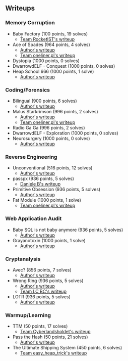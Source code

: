 
## Writeups

### Memory Corruption
- Baby Factory (100 points, 19 solves)
  - [Team RocketIST's writeup](https://teamrocketist.github.io/2019/09/30/Pwn-PwnThyBytes-2019-Baby-Factory/)
- Ace of Spades (964 points, 4 solves)
  - [Author's writeup](ace_of_spades/ace_of_spades.md)
  - [Team oneliner.pl's writeup](https://github.com/mephi42/ctf/blob/master/2019.09.28-PwnThyBytes_CTF_2019/memory_corruption-Ace_of_Spades/README.md)
- Dystopia (1000 points, 0 solves)
- DwarrowdELF - Conquest (1000 points, 0 solves)
- Heap School 666 (1000 points, 1 solve)
  - [Author's writeup](heapschool666/writeup.md)

### Coding/Forensics
- Bilingual (900 points, 6 solves)
  - [Author's writeup](bilingual/bilingual.md)
- Malus Starkrimson (996 points, 2 solves)
  - [Author's writeup](malus/writeup.md)
  - [Team oneliner.pl's writeup](https://github.com/im-0/ctf/blob/master/2019.09.28-PwnThyBytes_CTF_2019/coding_forensics-Malus_Starkrimson/README.md)
- Radio Ga Ga (996 points, 2 solves)
- DwarrowdELF - Exploration (1000 points, 0 solves)
- Neurosurgery (1000 points, 0 solves)
  - [Author's writeup](neurosurgery/writeup.md)

### Reverse Engineering
- Unconventional (516 points, 12 solves)
  - [Author's writeup](unconventional/unconventional.md)
- passpx (936 points, 5 solves)
   - [Daniele B's writeup](https://github.com/Daniele-B/CTF-Writeups/blob/c011c912d43d8d1883787a7e9ebc3a5cf495b2e1/PTBCTF_2019/passpx/README.md)
- Primitive Obsession (936 points, 5 solves)
  - [Author's writeup](primitive_obsession/primitive_obsession.md)
- Fat Module (1000 points, 1 solve)
  - [Team oneliner.pl's writeup](https://github.com/mephi42/ctf/blob/master/2019.09.28-PwnThyBytes_CTF_2019/reverse_engineering-Fat_Module/README.md)

### Web Application Audit
- Baby SQL is not baby anymore (936 points, 5 solves)
  - [Author's writeup](babysql/writeup_baby_sql.docx)
- Grayanotoxin (1000 points, 1 solve)
  - [Author's writeup](grayanotoxin/mellivora.md)

### Cryptanalysis
- Avec? (856 points, 7 solves)
  - [Author's writeup](avec/writeup.md)
- Wrong Ring (936 points, 5 solves)
  - [Author's writeup](wrongring/writeup.pdf)
  - [Team LC BC's writeup](http://mslc.ctf.su/wp/pwnthybytes-ctf-2019-wrong-ring-crypto/)
- LOTR (936 points, 5 solves)
  - [Author's writeup](lotr/writeup.pdf)

### Warmup/Learning
- TTM (50 points, 17 solves)
  - [Team Cyberlandsholdet's writeup](http://blog.bechsecurity.dk/pwnthybytes-ctf-ttm-writeup/)
- Pass the Hash (50 points, 21 solves)
  - [Author's writeup](pass_the_hash/PasstheHash.pdf)
- The Ultimate Shipping System (450 points, 6 solves)
  - [Team easy_heap_trick's writeup](https://gist.github.com/trupples/9296ca4dcdb0c95c61261013b36de4bb)
